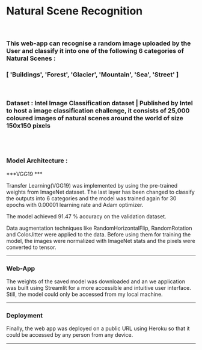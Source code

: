 # Natural Scene Recognition

<br/>

### This web-app can recognise a random image uploaded by the User and classify it into one of the following 6 categories of Natural Scenes : 
### [ 'Buildings', 'Forest', 'Glacier', 'Mountain', 'Sea', 'Street' ]

<br/>

### Dataset : Intel Image Classification dataset | Published by Intel to host a image classification challenge, it consists of 25,000 coloured images of natural scenes around the world of size 150x150 pixels

<br/><br/>

### Model Architecture : 
***VGG19 ***

Transfer Learning(VGG19) was implemented by using the pre-trained weights from ImageNet dataset. The last layer has been changed to classify the outputs into 6 categories and the model was trained again for 30 epochs with 
0.00001 learning rate and Adam optimizer. 

The model achieved 91.47 % accuracy on the validation dataset.

Data augmentation techniques like RandomHorizontalFlip, RandomRotation and ColorJitter were applied to the data. 
Before using them for training the model, the images were normalized with ImageNet stats and the pixels were converted to tensor.
***
### Web-App

The weights of the saved model was downloaded and an we application was built using Streamlit for a more accessible and intuitive user interface.
Still, the model could only be accessed from my local machine.
***
### Deployment

Finally, the web app was deployed on a public URL using Heroku so that it could be accessed by any person from any device.


***
